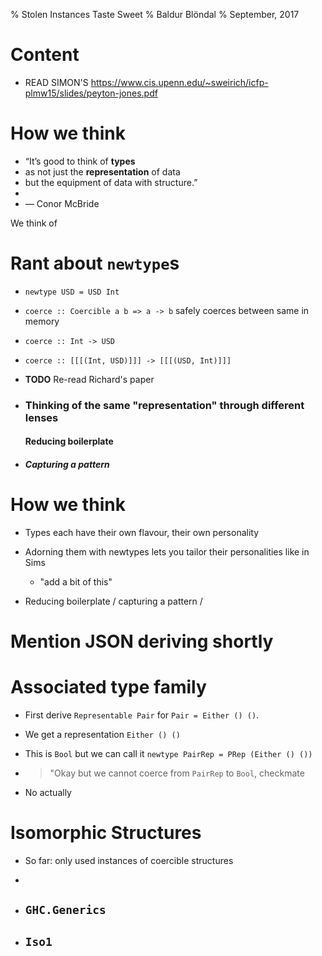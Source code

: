 % Stolen Instances Taste Sweet
% Baldur Blöndal
% September, 2017

# Content

- READ SIMON'S https://www.cis.upenn.edu/~sweirich/icfp-plmw15/slides/peyton-jones.pdf

# How we think

- “It’s good to think of **types**
- as not just the **representation** of data
- but the equipment of data with structure.”
-
- — Conor McBride

We think of 

# Rant about `newtype`s

- `newtype USD = USD Int` 

- `coerce :: Coercible a b => a -> b` safely coerces between same in memory

- `coerce :: Int -> USD`

- `coerce :: [[[(Int, USD)]]] -> [[[(USD, Int)]]]`

- **TODO** Re-read Richard's paper

- ### Thinking of the same "representation" through different lenses

    #### Reducing boilerplate

- ##### Capturing a pattern

# How we think 


- Types each have their own flavour, their own personality

- Adorning them with newtypes lets you tailor their personalities like in Sims

    - "add a bit of this"


- Reducing boilerplate / capturing a pattern / 

# Mention JSON deriving shortly

# Associated type family

- First derive `Representable Pair` for `Pair = Either () ()`.

- We get a representation `Either () ()`

- This is `Bool` but we can call it `newtype PairRep = PRep (Either () ())`

- > "Okay but we cannot coerce from `PairRep` to `Bool`, checkmate

- No actually

# Isomorphic Structures

- So far: only used instances of coercible structures

- 

- ## `GHC.Generics`

- ## `Iso1`

<!--- pandoc -f markdown -t slidy -i -s --self-contained -o mypresentation.html Presentation.md --->

